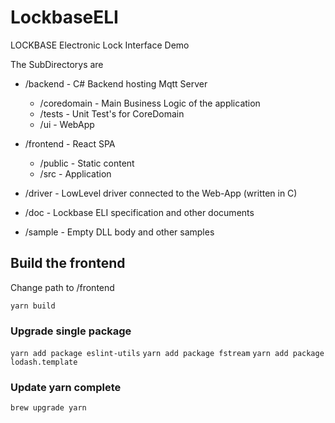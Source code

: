 # LockbaseELI
LOCKBASE Electronic Lock Interface Demo

The SubDirectorys are 

* /backend - C# Backend hosting Mqtt Server
    * /coredomain - Main Business Logic of the application
    * /tests - Unit Test's for CoreDomain
    * /ui  - WebApp
* /frontend - React SPA 
    * /public   - Static content
    * /src  - Application

* /driver - LowLevel driver connected to the Web-App (written in C)
* /doc - Lockbase ELI specification and other documents
* /sample - Empty DLL body and other samples

## Build the frontend

Change path to /frontend

`yarn build`


### Upgrade single package 

`yarn add package eslint-utils`
`yarn add package fstream`
`yarn add package lodash.template`

### Update yarn complete 

`brew upgrade yarn`

